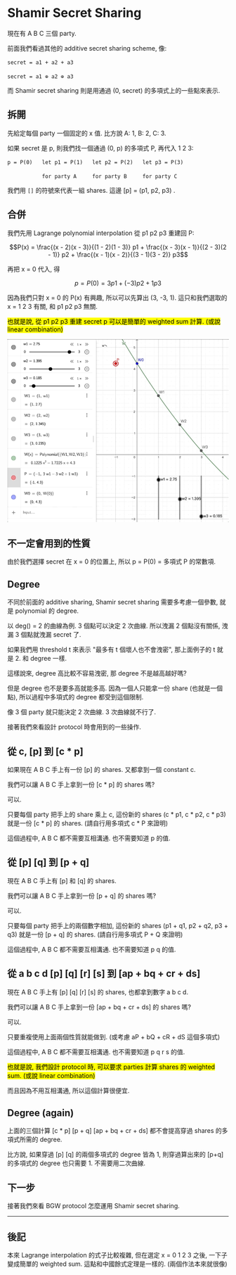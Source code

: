 <script>
MathJax = {
  tex: {
    inlineMath: [['$', '$'], ['\\(', '\\)']]
  }
};
</script>
<script type="text/javascript" id="MathJax-script" async src="https://cdn.jsdelivr.net/npm/mathjax@3/es5/tex-mml-chtml.js">
</script>

# Shamir Secret Sharing

現在有 A B C 三個 party.

前面我們看過其他的 additive secret sharing scheme, 像:
```
secret = a1 + a2 + a3

secret = a1 ⊕ a2 ⊕ a3
```

而 Shamir secret sharing 則是用通過 (0, secret) 的多項式上的一些點來表示.

## 拆開

先給定每個 party 一個固定的 x 值. 比方說 A: 1, B: 2, C: 3.

如果 secret 是 p, 則我們找一個通過 (0, p) 的多項式 P, 再代入 1 2 3:
```
p = P(0)   let p1 = P(1)   let p2 = P(2)   let p3 = P(3)

           for party A     for party B     for party C
```

我們用 `[]` 的符號來代表一組 shares. 這邊 [p] = (p1, p2, p3) .

## 合併

我們先用 Lagrange polynomial interpolation 從 p1 p2 p3 重建回 P:

$$P(x) = \frac{(x - 2)(x - 3)}{(1 - 2)(1 - 3)} p1 + \frac{(x - 3)(x - 1)}{(2 - 3)(2 - 1)} p2 + \frac{(x - 1)(x - 2)}{(3 - 1)(3 - 2)} p3$$

再把 x = 0 代入, 得

$$p = P(0) = 3 p1 + (-3) p2 + 1 p3$$

因為我們只對 x = 0 的 P(x) 有興趣, 所以可以先算出 (3, -3, 1). 這只和我們選取的 x = 1 2 3 有關, 和 p1 p2 p3 無關.

<mark>也就是說, 從 p1 p2 p3 重建 secret p 可以是簡單的 weighted sum 計算. (或說 linear combination)</mark>

<img src="images/Shamir-weighted-sum.gif">

## 不一定會用到的性質

由於我們選擇 secret 在 x = 0 的位置上, 所以 p = P(0) = 多項式 P 的常數項.

## Degree

不同於前面的 additive sharing, Shamir secret sharing 需要多考慮一個參數, 就是 polynomial 的 degree.

以 deg() = 2 的曲線為例. 3 個點可以決定 2 次曲線. 所以洩漏 2 個點沒有關係, 洩漏 3 個點就洩漏 secret 了.

如果我們用 threshold t 來表示 "最多有 t 個壞人也不會洩密", 那上面例子的 t 就是 2. 和 degree 一樣.

這樣說來, degree 高比較不容易洩密, 那 degree 不是越高越好嗎?

但是 degree 也不是要多高就能多高. 因為一個人只能拿一份 share (也就是一個點), 所以過程中多項式的 degree 都受到這個限制.

像 3 個 party 就只能決定 2 次曲線. 3 次曲線就不行了.

接著我們來看設計 protocol 時會用到的一些操作.

## 從 c, [p] 到 [c * p]

如果現在 A B C 手上有一份 [p] 的 shares. 又都拿到一個 constant c.

我們可以讓 A B C 手上拿到一份 [c * p] 的 shares 嗎?

可以.

只要每個 party 把手上的 share 乘上 c, 這份新的 shares (c * p1, c * p2, c * p3) 就是一份 [c * p] 的 shares.
(請自行用多項式 c * P 來證明)

這個過程中, A B C 都不需要互相溝通. 也不需要知道 p 的值.

## 從 [p] [q] 到 [p + q]

現在 A B C 手上有 [p] 和 [q] 的 shares.

我們可以讓 A B C 手上拿到一份 [p + q] 的 shares 嗎?

可以.

只要每個 party 把手上的兩個數字相加, 這份新的 shares (p1 + q1, p2 + q2, p3 + q3) 就是一份 [p + q] 的 shares.
(請自行用多項式 P + Q 來證明)

這個過程中, A B C 都不需要互相溝通. 也不需要知道 p q 的值.

## 從 a b c d [p] [q] [r] [s] 到 [ap + bq + cr + ds]

現在 A B C 手上有 [p] [q] [r] [s] 的 shares, 也都拿到數字 a b c d.

我們可以讓 A B C 手上拿到一份 [ap + bq + cr + ds] 的 shares 嗎?

可以.

只要重複使用上面兩個性質就能做到.
(或考慮 aP + bQ + cR + dS 這個多項式)

這個過程中, A B C 都不需要互相溝通. 也不需要知道 p q r s 的值.

<mark>也就是說, 我們設計 protocol 時, 可以要求 parties 計算 shares 的 weighted sum. (或說 linear combination)</mark>

而且因為不用互相溝通, 所以這個計算很便宜.

## Degree (again)

上面的三個計算 [c * p] [p + q] [ap + bq + cr + ds] 都不會提高穿過 shares 的多項式所需的 degree.

比方說, 如果穿過 [p] [q] 的兩個多項式的 degree 皆為 1, 則穿過算出來的 [p+q] 的多項式的 degree 也只需要 1. 不需要用二次曲線.

## 下一步

接著我們來看 BGW protocol 怎麼運用 Shamir secret sharing.

----
## 後記

本來 Lagrange interpolation 的式子比較複雜, 但在選定 x = 0 1 2 3 之後, 一下子變成簡單的 weighted sum. 這點和中國餘式定理是一樣的. (兩個作法本來就很像)
